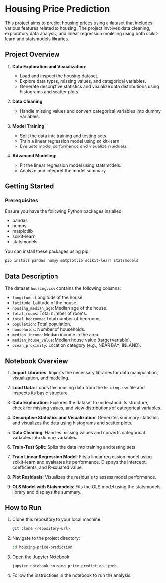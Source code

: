 # Housing Price Prediction

This project aims to predict housing prices using a dataset that includes various features related to housing. The project involves data cleaning, exploratory data analysis, and linear regression modeling using both scikit-learn and statsmodels libraries.

## Project Overview

1. **Data Exploration and Visualization**:
   - Load and inspect the housing dataset.
   - Explore data types, missing values, and categorical variables.
   - Generate descriptive statistics and visualize data distributions using histograms and scatter plots.

2. **Data Cleaning**:
   - Handle missing values and convert categorical variables into dummy variables.

3. **Model Training**:
   - Split the data into training and testing sets.
   - Train a linear regression model using scikit-learn.
   - Evaluate model performance and visualize residuals.

4. **Advanced Modeling**:
   - Fit the linear regression model using statsmodels.
   - Analyze and interpret the model summary.

## Getting Started

### Prerequisites

Ensure you have the following Python packages installed:
- pandas
- numpy
- matplotlib
- scikit-learn
- statsmodels

You can install these packages using pip:

```bash
pip install pandas numpy matplotlib scikit-learn statsmodels
```

## Data Description

The dataset `housing.csv` contains the following columns:

- `longitude`: Longitude of the house.
- `latitude`: Latitude of the house.
- `housing_median_age`: Median age of the house.
- `total_rooms`: Total number of rooms.
- `total_bedrooms`: Total number of bedrooms.
- `population`: Total population.
- `households`: Number of households.
- `median_income`: Median income in the area.
- `median_house_value`: Median house value (target variable).
- `ocean_proximity`: Location category (e.g., NEAR BAY, INLAND).

## Notebook Overview

1. **Import Libraries**: Imports the necessary libraries for data manipulation, visualization, and modeling.

2. **Load Data**: Loads the housing data from the `housing.csv` file and inspects its basic structure.

3. **Data Exploration**: Explores the dataset to understand its structure, check for missing values, and view distributions of categorical variables.

4. **Descriptive Statistics and Visualization**: Generates summary statistics and visualizes the data using histograms and scatter plots.

5. **Data Cleaning**: Handles missing values and converts categorical variables into dummy variables.

6. **Train-Test Split**: Splits the data into training and testing sets.

7. **Train Linear Regression Model**: Fits a linear regression model using scikit-learn and evaluates its performance. Displays the intercept, coefficients, and R-squared value.

8. **Plot Residuals**: Visualizes the residuals to assess model performance.

9. **OLS Model with Statsmodels**: Fits the OLS model using the statsmodels library and displays the summary.

## How to Run

1. Clone this repository to your local machine:
   ```bash
   git clone <repository-url>
   ```

2. Navigate to the project directory:
   ```bash
   cd housing-price-prediction
   ```

3. Open the Jupyter Notebook:
   ```bash
   jupyter notebook housing_price_prediction.ipynb
   ```

4. Follow the instructions in the notebook to run the analysis.
